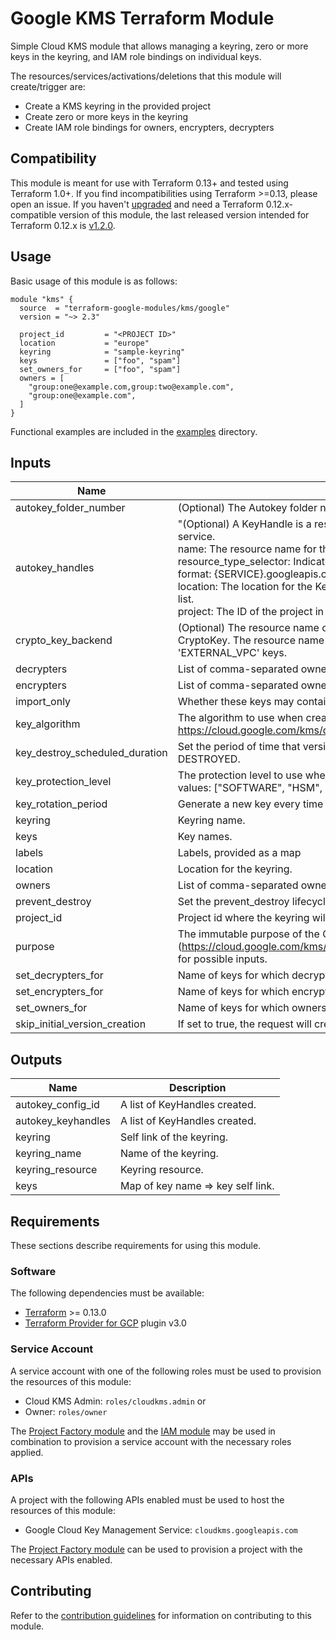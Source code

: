 # Google KMS Terraform Module

Simple Cloud KMS module that allows managing a keyring, zero or more keys in the keyring, and IAM role bindings on individual keys.

The resources/services/activations/deletions that this module will create/trigger are:

- Create a KMS keyring in the provided project
- Create zero or more keys in the keyring
- Create IAM role bindings for owners, encrypters, decrypters

## Compatibility
This module is meant for use with Terraform 0.13+ and tested using Terraform 1.0+. If you find incompatibilities using Terraform >=0.13, please open an issue.
 If you haven't
[upgraded](https://www.terraform.io/upgrade-guides/0-13.html) and need a Terraform
0.12.x-compatible version of this module, the last released version
intended for Terraform 0.12.x is [v1.2.0](https://registry.terraform.io/modules/terraform-google-modules/-kms/google/v1.2.0).

## Usage

Basic usage of this module is as follows:

```hcl
module "kms" {
  source  = "terraform-google-modules/kms/google"
  version = "~> 2.3"

  project_id         = "<PROJECT ID>"
  location           = "europe"
  keyring            = "sample-keyring"
  keys               = ["foo", "spam"]
  set_owners_for     = ["foo", "spam"]
  owners = [
    "group:one@example.com,group:two@example.com",
    "group:one@example.com",
  ]
}
```

Functional examples are included in the
[examples](./examples/) directory.

<!-- BEGINNING OF PRE-COMMIT-TERRAFORM DOCS HOOK -->
## Inputs

| Name | Description | Type | Default | Required |
|------|-------------|------|---------|:--------:|
| autokey\_folder\_number | (Optional) The Autokey folder number for which to retrieve config. Required when using Autokey. | `string` | `null` | no |
| autokey\_handles | "(Optional) A KeyHandle is a resource used by Autokey to auto-provision CryptoKeys for CMEK for a particular service.<br>name: The resource name for the KeyHandle.<br>resource\_type\_selector: Indicates the resource type that the resulting CryptoKey is meant to protect, in the following format: {SERVICE}.googleapis.com/{TYPE}. For example, storage.googleapis.com/Bucket.<br>location: The location for the KeyHandle. A full list of valid locations can be found by running gcloud kms locations list.<br>project: The ID of the project in which the resource belongs. If it is not provided, the provider project is used. | <pre>map(object({<br>    name                   = string<br>    resource_type_selector = string<br>    location               = string<br>    project                = string<br>  }))</pre> | `null` | no |
| crypto\_key\_backend | (Optional) The resource name of the backend environment associated with all CryptoKeyVersions within this CryptoKey. The resource name is in the format 'projects//locations//ekmConnections/*' and only applies to 'EXTERNAL\_VPC' keys. | `string` | `null` | no |
| decrypters | List of comma-separated owners for each key declared in set\_decrypters\_for. | `list(string)` | `[]` | no |
| encrypters | List of comma-separated owners for each key declared in set\_encrypters\_for. | `list(string)` | `[]` | no |
| import\_only | Whether these keys may contain imported versions only. | `bool` | `false` | no |
| key\_algorithm | The algorithm to use when creating a version based on this template. See the https://cloud.google.com/kms/docs/reference/rest/v1/CryptoKeyVersionAlgorithm for possible inputs. | `string` | `"GOOGLE_SYMMETRIC_ENCRYPTION"` | no |
| key\_destroy\_scheduled\_duration | Set the period of time that versions of keys spend in the DESTROY\_SCHEDULED state before transitioning to DESTROYED. | `string` | `null` | no |
| key\_protection\_level | The protection level to use when creating a version based on this template. Default value: "SOFTWARE" Possible values: ["SOFTWARE", "HSM", "EXTERNAL", "EXTERNAL\_VPC"] | `string` | `"SOFTWARE"` | no |
| key\_rotation\_period | Generate a new key every time this period passes. | `string` | `"7776000s"` | no |
| keyring | Keyring name. | `string` | n/a | yes |
| keys | Key names. | `list(string)` | `[]` | no |
| labels | Labels, provided as a map | `map(string)` | `{}` | no |
| location | Location for the keyring. | `string` | n/a | yes |
| owners | List of comma-separated owners for each key declared in set\_owners\_for. | `list(string)` | `[]` | no |
| prevent\_destroy | Set the prevent\_destroy lifecycle attribute on keys. | `bool` | `true` | no |
| project\_id | Project id where the keyring will be created. | `string` | n/a | yes |
| purpose | The immutable purpose of the CryptoKey. Default value is ENCRYPT\_DECRYPT. See purpose reference (https://cloud.google.com/kms/docs/reference/rest/v1/projects.locations.keyRings.cryptoKeys#CryptoKeyPurpose) for possible inputs. | `string` | `"ENCRYPT_DECRYPT"` | no |
| set\_decrypters\_for | Name of keys for which decrypters will be set. | `list(string)` | `[]` | no |
| set\_encrypters\_for | Name of keys for which encrypters will be set. | `list(string)` | `[]` | no |
| set\_owners\_for | Name of keys for which owners will be set. | `list(string)` | `[]` | no |
| skip\_initial\_version\_creation | If set to true, the request will create CryptoKeys without any CryptoKeyVersions. | `bool` | `false` | no |

## Outputs

| Name | Description |
|------|-------------|
| autokey\_config\_id | A list of KeyHandles created. |
| autokey\_keyhandles | A list of KeyHandles created. |
| keyring | Self link of the keyring. |
| keyring\_name | Name of the keyring. |
| keyring\_resource | Keyring resource. |
| keys | Map of key name => key self link. |

<!-- END OF PRE-COMMIT-TERRAFORM DOCS HOOK -->

## Requirements

These sections describe requirements for using this module.

### Software

The following dependencies must be available:

- [Terraform](https://www.terraform.io/downloads.html) >= 0.13.0
- [Terraform Provider for GCP][terraform-provider-gcp] plugin v3.0

### Service Account

A service account with one of the following roles must be used to provision
the resources of this module:

- Cloud KMS Admin: `roles/cloudkms.admin` or
- Owner: `roles/owner`

The [Project Factory module][project-factory-module] and the
[IAM module][iam-module] may be used in combination to provision a
service account with the necessary roles applied.

### APIs

A project with the following APIs enabled must be used to host the
resources of this module:

- Google Cloud Key Management Service: `cloudkms.googleapis.com`

The [Project Factory module][project-factory-module] can be used to
provision a project with the necessary APIs enabled.

## Contributing

Refer to the [contribution guidelines](./CONTRIBUTING.md) for
information on contributing to this module.

[iam-module]: https://registry.terraform.io/modules/terraform-google-modules/iam/google
[project-factory-module]: https://registry.terraform.io/modules/terraform-google-modules/project-factory/google
[terraform-provider-gcp]: https://www.terraform.io/docs/providers/google/index.html
[terraform]: https://www.terraform.io/downloads.html
